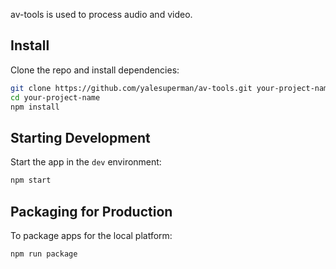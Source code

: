 
av-tools is used to process audio and video.

## Install

Clone the repo and install dependencies:

```bash
git clone https://github.com/yalesuperman/av-tools.git your-project-name
cd your-project-name
npm install
```

## Starting Development

Start the app in the `dev` environment:

```bash
npm start
```

## Packaging for Production

To package apps for the local platform:

```bash
npm run package
```